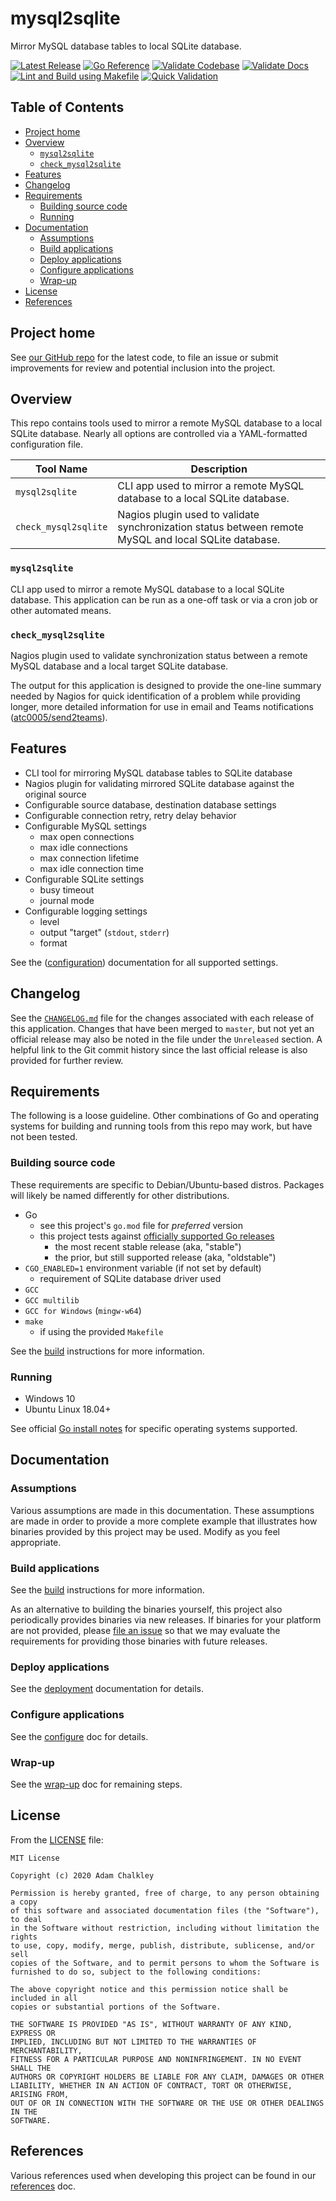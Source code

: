 
<!-- omit in toc -->
# mysql2sqlite

Mirror MySQL database tables to local SQLite database.

[![Latest Release](https://img.shields.io/github/release/atc0005/mysql2sqlite.svg?style=flat-square)](https://github.com/atc0005/mysql2sqlite/releases/latest)
[![Go Reference](https://pkg.go.dev/badge/github.com/atc0005/mysql2sqlite.svg)](https://pkg.go.dev/github.com/atc0005/mysql2sqlite)
[![Validate Codebase](https://github.com/atc0005/mysql2sqlite/workflows/Validate%20Codebase/badge.svg)](https://github.com/atc0005/mysql2sqlite/actions?query=workflow%3A%22Validate+Codebase%22)
[![Validate Docs](https://github.com/atc0005/mysql2sqlite/workflows/Validate%20Docs/badge.svg)](https://github.com/atc0005/mysql2sqlite/actions?query=workflow%3A%22Validate+Docs%22)
[![Lint and Build using Makefile](https://github.com/atc0005/mysql2sqlite/workflows/Lint%20and%20Build%20using%20Makefile/badge.svg)](https://github.com/atc0005/mysql2sqlite/actions?query=workflow%3A%22Lint+and+Build+using+Makefile%22)
[![Quick Validation](https://github.com/atc0005/mysql2sqlite/workflows/Quick%20Validation/badge.svg)](https://github.com/atc0005/mysql2sqlite/actions?query=workflow%3A%22Quick+Validation%22)

<!-- omit in toc -->
## Table of Contents

- [Project home](#project-home)
- [Overview](#overview)
  - [`mysql2sqlite`](#mysql2sqlite)
  - [`check_mysql2sqlite`](#check_mysql2sqlite)
- [Features](#features)
- [Changelog](#changelog)
- [Requirements](#requirements)
  - [Building source code](#building-source-code)
  - [Running](#running)
- [Documentation](#documentation)
  - [Assumptions](#assumptions)
  - [Build applications](#build-applications)
  - [Deploy applications](#deploy-applications)
  - [Configure applications](#configure-applications)
  - [Wrap-up](#wrap-up)
- [License](#license)
- [References](#references)

## Project home

See [our GitHub repo][repo-url] for the latest code, to file an issue or
submit improvements for review and potential inclusion into the project.

## Overview

This repo contains tools used to mirror a remote MySQL database to a local
SQLite database. Nearly all options are controlled via a YAML-formatted
configuration file.

| Tool Name            | Description                                                                                           |
| -------------------- | ----------------------------------------------------------------------------------------------------- |
| `mysql2sqlite`       | CLI app used to mirror a remote MySQL database to a local SQLite database.                            |
| `check_mysql2sqlite` | Nagios plugin used to validate synchronization status between remote MySQL and local SQLite database. |

### `mysql2sqlite`

CLI app used to mirror a remote MySQL database to a local SQLite database.
This application can be run as a one-off task or via a cron job or other
automated means.

### `check_mysql2sqlite`

Nagios plugin used to validate synchronization status between a remote MySQL
database and a local target SQLite database.

The output for this application is designed to provide the one-line summary
needed by Nagios for quick identification of a problem while providing longer,
more detailed information for use in email and Teams notifications
([atc0005/send2teams](https://github.com/atc0005/send2teams)).

## Features

- CLI tool for mirroring MySQL database tables to SQLite database
- Nagios plugin for validating mirrored SQLite database against the original
  source
- Configurable source database, destination database settings
- Configurable connection retry, retry delay behavior
- Configurable MySQL settings
  - max open connections
  - max idle connections
  - max connection lifetime
  - max idle connection time
- Configurable SQLite settings
  - busy timeout
  - journal mode
- Configurable logging settings
  - level
  - output "target" (`stdout`, `stderr`)
  - format

See the ([configuration](docs/configure.md)) documentation for all supported
settings.

## Changelog

See the [`CHANGELOG.md`](CHANGELOG.md) file for the changes associated with
each release of this application. Changes that have been merged to `master`,
but not yet an official release may also be noted in the file under the
`Unreleased` section. A helpful link to the Git commit history since the last
official release is also provided for further review.

## Requirements

The following is a loose guideline. Other combinations of Go and operating
systems for building and running tools from this repo may work, but have not
been tested.

### Building source code

These requirements are specific to Debian/Ubuntu-based distros. Packages will
likely be named differently for other distributions.

- Go
  - see this project's `go.mod` file for *preferred* version
  - this project tests against [officially supported Go
    releases][go-supported-releases]
    - the most recent stable release (aka, "stable")
    - the prior, but still supported release (aka, "oldstable")
- `CGO_ENABLED=1` environment variable (if not set by default)
  - requirement of SQLite database driver used
- `GCC`
- `GCC multilib`
- `GCC for Windows` (`mingw-w64`)
- `make`
  - if using the provided `Makefile`

See the [build](docs/build.md) instructions for more information.

### Running

- Windows 10
- Ubuntu Linux 18.04+

See official [Go install notes][go-docs-install] for specific operating
systems supported.

## Documentation

### Assumptions

Various assumptions are made in this documentation. These assumptions are made
in order to provide a more complete example that illustrates how binaries
provided by this project may be used. Modify as you feel appropriate.

### Build applications

See the [build](docs/build.md) instructions for more information.

As an alternative to building the binaries yourself, this project also
periodically provides binaries via new releases. If binaries for your platform
are not provided, please [file an
issue](https://github.com/atc0005/mysql2sqlite/issues/new) so that we may
evaluate the requirements for providing those binaries with future releases.

### Deploy applications

See the [deployment](docs/deploy.md) documentation for details.

### Configure applications

See the [configure](docs/configure.md) doc for details.

### Wrap-up

See the [wrap-up](docs/wrap-up.md) doc for remaining steps.

## License

From the [LICENSE](LICENSE) file:

```license
MIT License

Copyright (c) 2020 Adam Chalkley

Permission is hereby granted, free of charge, to any person obtaining a copy
of this software and associated documentation files (the "Software"), to deal
in the Software without restriction, including without limitation the rights
to use, copy, modify, merge, publish, distribute, sublicense, and/or sell
copies of the Software, and to permit persons to whom the Software is
furnished to do so, subject to the following conditions:

The above copyright notice and this permission notice shall be included in all
copies or substantial portions of the Software.

THE SOFTWARE IS PROVIDED "AS IS", WITHOUT WARRANTY OF ANY KIND, EXPRESS OR
IMPLIED, INCLUDING BUT NOT LIMITED TO THE WARRANTIES OF MERCHANTABILITY,
FITNESS FOR A PARTICULAR PURPOSE AND NONINFRINGEMENT. IN NO EVENT SHALL THE
AUTHORS OR COPYRIGHT HOLDERS BE LIABLE FOR ANY CLAIM, DAMAGES OR OTHER
LIABILITY, WHETHER IN AN ACTION OF CONTRACT, TORT OR OTHERWISE, ARISING FROM,
OUT OF OR IN CONNECTION WITH THE SOFTWARE OR THE USE OR OTHER DEALINGS IN THE
SOFTWARE.
```

## References

Various references used when developing this project can be found in our
[references](docs/references.md) doc.

<!-- Footnotes here  -->

[repo-url]: <https://github.com/atc0005/mysql2sqlite>  "This project's GitHub repo"

[go-docs-download]: <https://golang.org/dl>  "Download Go"

[go-docs-install]: <https://golang.org/doc/install>  "Install Go"

[go-supported-releases]: <https://go.dev/doc/devel/release#policy> "Go Release Policy"

<!-- []: PLACEHOLDER "DESCRIPTION_HERE" -->
